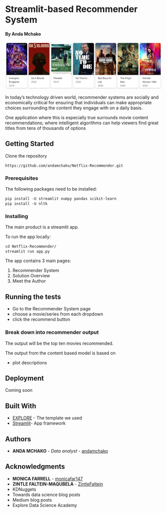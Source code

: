 # Streamlit-based Recommender System
#### By Anda Mchako

![Movie_Recommendations](resources/imgs/Image_header.png)

In today’s technology driven world, recommender systems are socially and economically critical for ensuring that individuals can make appropriate choices surrounding the content they engage with on a daily basis. 

One application where this is especially true surrounds movie content recommendations; where intelligent algorithms can help viewers find great titles from tens of thousands of options

## Getting Started

Clone the repository
```
https://github.com/andamchako/Netflix-Recommender.git
```

### Prerequisites

The following packages need to be installed:

```
pip install -U streamlit numpy pandas scikit-learn
pip install -U nltk
```

### Installing

The main product is a streamlit app.

To run the app locally:

```
cd Netflix-Recommender/
streamlit run app.py
```
The app contains 3 main pages:
1. Recommender System
2. Solution Overview
3. Meet the Author

## Running the tests

- Go to the Recommender System page
- choose a movie/series from each dropdown
- click the recommend button

### Break down into recommender output

The output will be the top ten movies recommended.

The output from the content based model is based on
- plot descriptions

## Deployment

Coming soon

## Built With

* [EXPLORE](https://github.com/Explore-AI/unsupervised-predict-streamlit-template) - The template we used
* [Streamlit](https://www.streamlit.io/)- App framework 

## Authors

* **ANDA MCHAKO** - *Data analyst* - [andamchako](https://https://github.com/andamchako)


## Acknowledgments

* **MONICA FARRELL** - [monicafar147](https://github.com/monicafar147)
* **ZINTLE FALTEIN-MAQUBELA** - [ZintleFaltein](https://github.com/ZintleFaltein)
* KDNuggets
* Towards data science blog posts
* Medium blog posts
* Explore Data Science Academy

